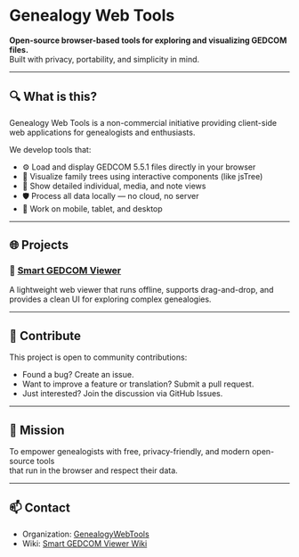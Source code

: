 # Genealogy Web Tools

**Open-source browser-based tools for exploring and visualizing GEDCOM files.**  
Built with privacy, portability, and simplicity in mind.

---

## 🔍 What is this?

Genealogy Web Tools is a non-commercial initiative providing client-side web applications for genealogists and enthusiasts.

We develop tools that:
- ⚙️ Load and display GEDCOM 5.5.1 files directly in your browser
- 🌳 Visualize family trees using interactive components (like jsTree)
- 📑 Show detailed individual, media, and note views
- 🛡️ Process all data locally — no cloud, no server
- 📱 Work on mobile, tablet, and desktop

---

## 🌐 Projects

### 🔸 [Smart GEDCOM Viewer](https://github.com/GenealogyWebTools/smart-gedcom-viewer)

A lightweight web viewer that runs offline, supports drag-and-drop, and provides a clean UI for exploring complex genealogies.

---

## 🤝 Contribute

This project is open to community contributions:
- Found a bug? Create an issue.
- Want to improve a feature or translation? Submit a pull request.
- Just interested? Join the discussion via GitHub Issues.

---

## 🧭 Mission

To empower genealogists with free, privacy-friendly, and modern open-source tools  
that run in the browser and respect their data.

---

## 📫 Contact

- Organization: [GenealogyWebTools](https://github.com/GenealogyWebTools)
- Wiki: [Smart GEDCOM Viewer Wiki](https://github.com/GenealogyWebTools/smart-gedcom-viewer/wiki)
